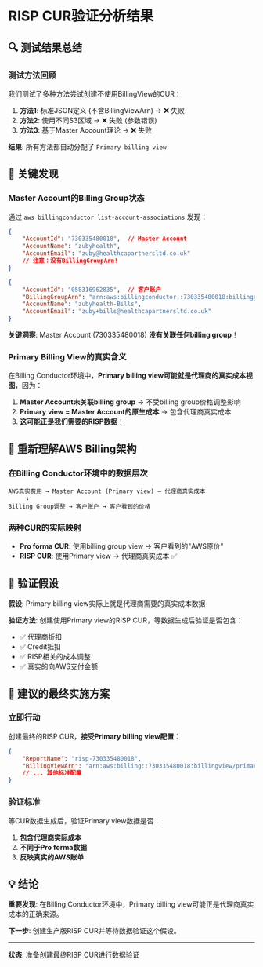 # RISP CUR验证分析结果

## 🔍 测试结果总结

### 测试方法回顾
我们测试了多种方法尝试创建不使用BillingView的CUR：

1. **方法1**: 标准JSON定义 (不含BillingViewArn) → ❌ 失败
2. **方法2**: 使用不同S3区域 → ❌ 失败 (参数错误)
3. **方法3**: 基于Master Account理论 → ❌ 失败

**结果**: 所有方法都自动分配了 `Primary billing view`

## 🎯 关键发现

### Master Account的Billing Group状态
通过 `aws billingconductor list-account-associations` 发现：

```json
{
    "AccountId": "730335480018",  // Master Account
    "AccountName": "zubyhealth",
    "AccountEmail": "zuby@healthcapartnersltd.co.uk"
    // 注意：没有BillingGroupArn!
}

{
    "AccountId": "058316962835",  // 客户账户
    "BillingGroupArn": "arn:aws:billingconductor::730335480018:billinggroup/058316962835",
    "AccountName": "zubyhealth-Bills", 
    "AccountEmail": "zuby+bills@healthcapartnersltd.co.uk"
}
```

**关键洞察**: Master Account (730335480018) **没有关联任何billing group**！

### Primary Billing View的真实含义

在Billing Conductor环境中，**Primary billing view可能就是代理商的真实成本视图**，因为：

1. **Master Account未关联billing group** → 不受billing group价格调整影响
2. **Primary view = Master Account的原生成本** → 包含代理商真实成本
3. **这可能正是我们需要的RISP数据**！

## 🧠 重新理解AWS Billing架构

### 在Billing Conductor环境中的数据层次
```
AWS真实费用 → Master Account (Primary view) → 代理商真实成本
     ↓
Billing Group调整 → 客户账户 → 客户看到的价格
```

### 两种CUR的实际映射
- **Pro forma CUR**: 使用billing group view → 客户看到的"AWS原价" 
- **RISP CUR**: 使用Primary view → 代理商真实成本 ✅

## 🎯 验证假设

**假设**: Primary billing view实际上就是代理商需要的真实成本数据

**验证方法**: 创建使用Primary view的RISP CUR，等数据生成后验证是否包含：
- ✅ 代理商折扣
- ✅ Credit抵扣  
- ✅ RISP相关的成本调整
- ✅ 真实的向AWS支付金额

## 🚀 建议的最终实施方案

### 立即行动
创建最终的RISP CUR，**接受Primary billing view配置**：

```json
{
    "ReportName": "risp-730335480018",
    "BillingViewArn": "arn:aws:billing::730335480018:billingview/primary",
    // ... 其他标准配置
}
```

### 验证标准
等CUR数据生成后，验证Primary view数据是否：
1. **包含代理商实际成本**
2. **不同于Pro forma数据** 
3. **反映真实的AWS账单**

## 💡 结论

**重要发现**: 在Billing Conductor环境中，Primary billing view可能正是代理商真实成本的正确来源。

**下一步**: 创建生产版RISP CUR并等待数据验证这个假设。

---
**状态**: 准备创建最终RISP CUR进行数据验证